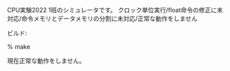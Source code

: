 CPU実験2022 1班のシミュレータです。
クロック単位実行/float命令の修正に未対応/命令メモリとデータメモリの分割に未対応/正常な動作をしません

ビルド:

%  make

現在正常な動作をしません。